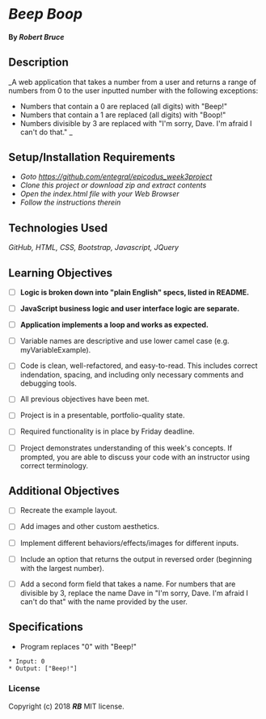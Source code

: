 # _Beep Boop_

#### By _**Robert Bruce**_

## Description

_A web application that takes a number from a user and returns a range of numbers from 0 to the user inputted number with the following exceptions:

* Numbers that contain a 0 are replaced (all digits) with "Beep!"
* Numbers that contain a 1 are replaced (all digits) with "Boop!"
* Numbers divisible by 3 are replaced with "I'm sorry, Dave. I'm afraid I can't do that."
_

## Setup/Installation Requirements

* _Goto https://github.com/entegral/epicodus_week3project_
* _Clone this project or download zip and extract contents_
* _Open the index.html file with your Web Browser_
* _Follow the instructions therein_

## Technologies Used
_GitHub, HTML, CSS, Bootstrap, Javascript, JQuery_

## Learning Objectives

- [ ] **Logic is broken down into "plain English" specs, listed in README.**

- [ ] **JavaScript business logic and user interface logic are separate.**

- [ ] **Application implements a loop and works as expected.**

- [ ] Variable names are descriptive and use lower camel case (e.g. myVariableExample).

- [ ] Code is clean, well-refactored, and easy-to-read. This includes correct indendation, spacing, and including only necessary comments and debugging tools.

- [ ] All previous objectives have been met.


- [ ] Project is in a presentable, portfolio-quality state.

- [ ] Required functionality is in place by Friday deadline.

- [ ] Project demonstrates understanding of this week's concepts. If prompted, you are able to discuss your code with an instructor using correct terminology.

## Additional Objectives

- [ ] Recreate the example layout.

- [ ] Add images and other custom aesthetics.

- [ ] Implement different behaviors/effects/images for different inputs.

- [ ] Include an option that returns the output in reversed order (beginning with the largest number).

- [ ] Add a second form field that takes a name. For numbers that are divisible by 3, replace the name Dave in "I'm sorry, Dave. I'm afraid I can't do that" with the name provided by the user.


## Specifications

* Program replaces "0" with "Beep!"
```
* Input: 0
* Output: ["Beep!"]
```



### License
Copyright (c) 2018 **_RB_** MIT license.
